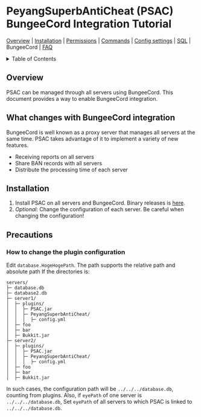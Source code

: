 # PeyangSuperbAntiCheat (PSAC) BungeeCord Integration Tutorial

[Overview](README-en.md#overview) | [Installation](README-en.md#installation) | [Permissions](README-en.md#permissions) | [Commands](README-en.md#commands) | [Config settings](README-en.md#config-settings) | [SQL](SQL-en.md) | BungeeCord | [FAQ](README-en.md#what-is-this-npcwatchdog)

<details>
<summary>Table of Contents</summary>

- [PeyangSuperbAntiCheat (PSAC) BungeeCord Integration Tutorial](#peyangsuperbanticheat-psac-bungeecord-integration-tutorial)
  - [Overview](#overview)
  - [What changes with BungeeCord integration](#what-changes-with-bungeecord-integration)
  - [Installation](#installation)
  - [Precautions](#precautions)
    - [How to change the plugin configuration](#how-to-change-the-plugin-configuration)
</details>

## Overview

PSAC can be managed through all servers using BungeeCord.
This document provides a way to enable BungeeCord integration.

## What changes with BungeeCord integration

BungeeCord is well known as a proxy server that manages all servers at the same time.
PSAC takes advantage of it to implement a variety of new features.

-   Receiving reports on all servers
-   Share BAN records with all servers
-   Distribute the processing time of each server

## Installation

1. Install PSAC on all servers and BungeeCord.
   Binary releases is [here](https://github.com/P2P-Develop/PeyangSuperbAntiCheat/releases).
2. _Optional_: Change the configuration of each server. Be careful when changing the configuration!

## Precautions

### How to change the plugin configuration

Edit `database.HogeHogePath`.
The path supports the relative path and absolute path
If the directories is:

```tst
servers/
├─ database.db
├─ database2.db
├─ server1/
│  ├─ plugins/
│  │  ├─ PSAC.jar
│  │  ├─ PeyangSuperbAntiCheat/
│  │  │  ├─ config.yml
│  ├─ foo
│  ├─ bar
│  ├─ Bukkit.jar
├─ server2/
│  ├─ plugins/
│  │  ├─ PSAC.jar
│  │  ├─ PeyangSuperbAntiCheat/
│  │  │  ├─ config.yml
│  ├─ foo
│  ├─ bar
│  ├─ Bukkit.jar
```

In such cases, the configuration path will be `../../../database.db`, counting from plugins.
Also, if `eyePath` of one server is` ../../../database.db`,
Set `eyePath` of all servers to which PSAC is linked to `../../../database.db`.
